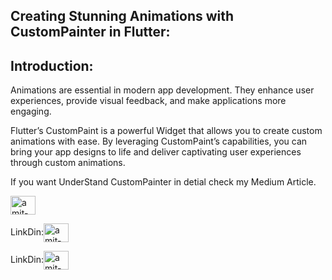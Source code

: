 ## Creating Stunning Animations with CustomPainter in Flutter:


## Introduction:


Animations are essential in modern app development. They enhance user experiences, provide visual feedback, and make applications more engaging.

Flutter’s CustomPaint is a powerful Widget that allows you to create custom animations with ease. By leveraging CustomPaint’s capabilities, you can bring your app designs to life and deliver captivating user experiences through custom animations.

If you want UnderStand CustomPainter in detial check my Medium Article.

<a href="https://medium.com/@amitsingh506142/creating-stunning-animations-with-custompainter-in-flutter-60bc7f880b2b" target="blank"><img align="center" src="https://raw.githubusercontent.com/rahuldkjain/github-profile-readme-generator/master/src/images/icons/Social/linked-in-alt.svg" alt="amit-singh-023055193" height="30" width="40" /></a>


LinkDin:<a href=" https://www.linkedin.com/in/amit-singh-023055193/" target="blank"><img align="center" src="https://raw.githubusercontent.com/rahuldkjain/github-profile-readme-generator/master/src/images/icons/Social/linked-in-alt.svg" alt="amit-singh-023055193" height="30" width="40" /></a>

LinkDin:<a href="https://stackoverflow.com/users/13051247/amit-singh" target="blank"><img align="center" src="https://raw.githubusercontent.com/rahuldkjain/github-profile-readme-generator/master/src/images/icons/Social/linked-in-alt.svg" alt="amit-singh-023055193" height="30" width="40" /></a>



